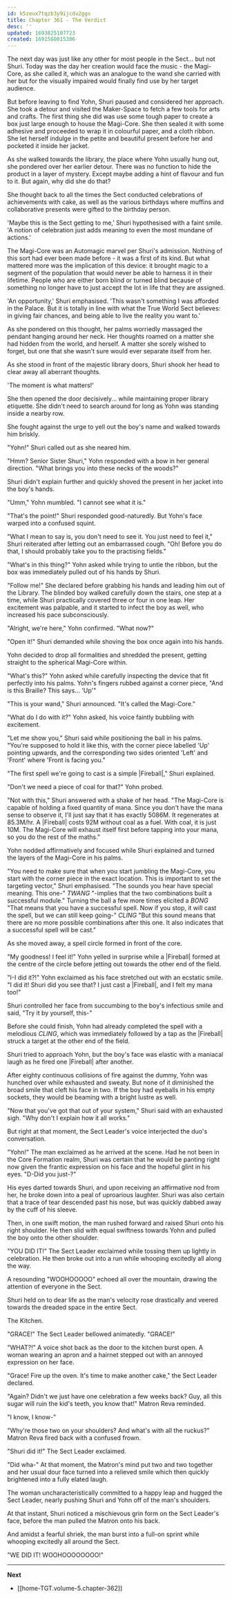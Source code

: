 ```yaml
---
id: k5zeux7tqzb3y9ijcdv2ggs
title: Chapter 361 - The Verdict
desc: ''
updated: 1693825107723
created: 1691568015306
---
```


The next day was just like any other for most people in the Sect... but not Shuri. Today was the day her creation would face the music - the Magi-Core, as she called it, which was an analogue to the wand she carried with her but for the visually impaired would finally find use by her target audience.

But before leaving to find Yohn, Shuri paused and considered her approach. She took a detour and visited the Maker-Space to fetch a few tools for arts and crafts. The first thing she did was use some tough paper to create a box just large enough to house the Magi-Core. She then sealed it with some adhesive and proceeded to wrap it in colourful paper, and a cloth ribbon. She let herself indulge in the petite and beautiful present before her and pocketed it inside her jacket.

As she walked towards the library, the place where Yohn usually hung out, she pondered over her earlier detour. There was no function to hide the product in a layer of mystery. Except maybe adding a hint of flavour and fun to it. But again, why did she do that?

She thought back to all the times the Sect conducted celebrations of achievements with cake, as well as the various birthdays where muffins and collaborative presents were gifted to the birthday person.

'Maybe this is the Sect getting to me,' Shuri hypothesised with a faint smile. 'A notion of celebration just adds meaning to even the most mundane of actions.'

The Magi-Core was an Automagic marvel per Shuri's admission. Nothing of this sort had ever been made before - it was a first of its kind. But what mattered more was the implication of this device: it brought magic to a segment of the population that would never be able to harness it in their lifetime. People who are either born blind or turned blind because of something no longer have to just accept the lot in life that they are assigned.

'An opportunity,' Shuri emphasised. 'This wasn't something I was afforded in the Palace. But it is totally in line with what the True World Sect believes: in giving fair chances, and being able to live the reality you want to.'

As she pondered on this thought, her palms worriedly massaged the pendant hanging around her neck. Her thoughts roamed on a matter she had hidden from the world, and herself. A matter she sorely wished to forget, but one that she wasn't sure would ever separate itself from her.

As she stood in front of the majestic library doors, Shuri shook her head to clear away all aberrant thoughts.

'The moment is what matters!'

She then opened the door decisively... while maintaining proper library etiquette. She didn't need to search around for long as Yohn was standing inside a nearby row.

She fought against the urge to yell out the boy's name and walked towards him briskly.

"Yohn!" Shuri called out as she neared him.

"Hmm? Senior Sister Shuri," Yohn responded with a bow in her general direction. "What brings you into these necks of the woods?"

Shuri didn't explain further and quickly shoved the present in her jacket into the boy's hands.

"Umm," Yohn mumbled. "I cannot see what it is."

"That's the point!" Shuri responded good-naturedly. But Yohn's face warped into a confused squint.

"What I mean to say is, you don't need to see it. You just need to feel it," Shuri reiterated after letting out an embarrassed cough. "Oh! Before you do that, I should probably take you to the practising fields."

"What's in this thing?" Yohn asked while trying to untie the ribbon, but the box was immediately pulled out of his hands by Shuri.

"Follow me!" She declared before grabbing his hands and leading him out of the Library. The blinded boy walked carefully down the stairs, one step at a time, while Shuri practically covered three or four in one leap. Her excitement was palpable, and it started to infect the boy as well, who increased his pace subconsciously.

"Alright, we're here," Yohn confirmed. "What now?"

"Open it!" Shuri demanded while shoving the box once again into his hands.

Yohn decided to drop all formalities and shredded the present, getting straight to the spherical Magi-Core within.

"What's this?" Yohn asked while carefully inspecting the device that fit perfectly into his palms. Yohn's fingers rubbed against a corner piece, "And is this Braille? This says... 'Up'"

"This is your wand," Shuri announced. "It's called the Magi-Core."

"What do I do with it?" Yohn asked, his voice faintly bubbling with excitement.

"Let me show you," Shuri said while positioning the ball in his palms. "You're supposed to hold it like this, with the corner piece labelled 'Up' pointing upwards, and the corresponding two sides oriented 'Left' and 'Front' where 'Front is facing you."

"The first spell we're going to cast is a simple |Fireball|," Shuri explained.

"Don't we need a piece of coal for that?" Yohn probed.

"Not with this," Shuri answered with a shake of her head. "The Magi-Core is capable of holding a fixed quantity of mana. Since you don't have the mana sense to observe it, I'll just say that it has exactly 5086M. It regenerates at 85.3M/hr. A |Fireball| costs 92M without coal as a fuel. With coal, it is just 10M. The Magi-Core will exhaust itself first before tapping into your mana, so you do the rest of the maths."

Yohn nodded affirmatively and focused while Shuri explained and turned the layers of the Magi-Core in his palms.

"You need to make sure that when you start jumbling the Magi-Core, you start with the corner piece in the exact location. This is important to set the targeting vector," Shuri emphasised. "The sounds you hear have special meaning. This one-" *TWANG* "-implies that the two combinations built a successful module." Turning the ball a few more times elicited a *BONG* "That means that you have a successful spell. Now if you stop, it will cast the spell, but we can still keep going-" *CLING* "But this sound means that there are no more possible combinations after this one. It also indicates that a successful spell will be cast."

As she moved away, a spell circle formed in front of the core.

"My goodness! I feel it!" Yohn yelled in surprise while a |Fireball| formed at the centre of the circle before jetting out towards the other end of the field.

"I-I did it?!" Yohn exclaimed as his face stretched out with an ecstatic smile. "I did it! Shuri did you see that? I just cast a |Fireball|, and I felt my mana too!"

Shuri controlled her face from succumbing to the boy's infectious smile and said, "Try it by yourself, this-"

Before she could finish, Yohn had already completed the spell with a melodious *CLING*, which was immediately followed by a tap as the |Fireball| struck a target at the other end of the field.

Shuri tried to approach Yohn, but the boy's face was elastic with a maniacal laugh as he fired one |Fireball| after another.

After eighty continuous collisions of fire against the dummy, Yohn was hunched over while exhausted and sweaty. But none of it diminished the broad smile that cleft his face in two. If the boy had eyeballs in his empty sockets, they would be beaming with a bright lustre as well.

"Now that you've got that out of your system," Shuri said with an exhausted sigh. "Why don't I explain how it all works."

But right at that moment, the Sect Leader's voice interjected the duo's conversation.

"Yohn!" The man exclaimed as he arrived at the scene. Had he not been in the Core Formation realm, Shuri was certain that he would be panting right now given the frantic expression on his face and the hopeful glint in his eyes. "D-Did you just-?"

His eyes darted towards Shuri, and upon receiving an affirmative nod from her, he broke down into a peal of uproarious laughter. Shuri was also certain that a trace of tear descended past his nose, but was quickly dabbed away by the cuff of his sleeve.

Then, in one swift motion, the man rushed forward and raised Shuri onto his right shoulder. He then slid with equal swiftness towards Yohn and pulled the boy onto the other shoulder.

"YOU DID IT!" The Sect Leader exclaimed while tossing them up lightly in celebration. He then broke out into a run while whooping excitedly all along the way.

A resounding "WOOHOOOOO" echoed all over the mountain, drawing the attention of everyone in the Sect.

Shuri held on to dear life as the man's velocity rose drastically and veered towards the dreaded space in the entire Sect.

The Kitchen.

"GRACE!" The Sect Leader bellowed animatedly. "GRACE!"

"WHAT?!" A voice shot back as the door to the kitchen burst open. A woman wearing an apron and a hairnet stepped out with an annoyed expression on her face.

"Grace! Fire up the oven. It's time to make another cake," the Sect Leader declared.

"Again? Didn't we just have one celebration a few weeks back? Guy, all this sugar will ruin the kid's teeth, you know that!" Matron Reva reminded.

"I know, I know-"

"Why're those two on your shoulders? And what's with all the ruckus?" Matron Reva fired back with a confused frown.

"Shuri did it!" The Sect Leader exclaimed.

"Did wha-" At that moment, the Matron's mind put two and two together and her usual dour face turned into a relieved smile which then quickly brightened into a fully elated laugh.

The woman uncharacteristically committed to a happy leap and hugged the Sect Leader, nearly pushing Shuri and Yohn off of the man's shoulders.

At that instant, Shuri noticed a mischievous grin form on the Sect Leader's face, before the man pulled the Matron onto his back.

And amidst a fearful shriek, the man burst into a full-on sprint while whooping excitedly all around the Sect.

"WE DID IT! WOOHOOOOOOOO!"

____

**Next**
* [[home-TGT.volume-5.chapter-362]]